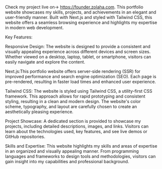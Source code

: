 Check my project live on-> https://founder.zolaha.com.
This portfolio website showcases my skills, projects, and achievements in an elegant and user-friendly manner. 
Built with Next.js and styled with Tailwind CSS, this website offers a seamless browsing experience and highlights my expertise in modern web development.

Key Features:

Responsive Design: The website is designed to provide a consistent and visually appealing experience across different devices and screen sizes. Whether viewed on a desktop, laptop, tablet, or smartphone, visitors can easily navigate and explore the content.

Next.js:This portfolio website offers server-side rendering (SSR) for improved performance and search engine optimization (SEO). Each page is pre-rendered, resulting in faster load times and enhanced user experience.

Tailwind CSS: The website is styled using Tailwind CSS, a utility-first CSS framework. This approach allows for rapid prototyping and consistent styling, resulting in a clean and modern design. The website's color scheme, typography, and layout are carefully chosen to create an aesthetically pleasing experience.

Project Showcase: A dedicated section is provided to showcase my projects, including detailed descriptions, images, and links. Visitors can learn about the technologies used, key features, and see live demos or GitHub repositories.

Skills and Expertise: This website highlights my skills and areas of expertise in an organized and visually appealing manner. From programming languages and frameworks to design tools and methodologies, visitors can gain insight into my capabilities and professional background.

